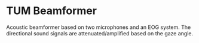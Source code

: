 # TUM Beamformer
Acoustic beamformer based on two microphones and an EOG system. The directional sound signals are attenuated/amplified based on the gaze angle.
